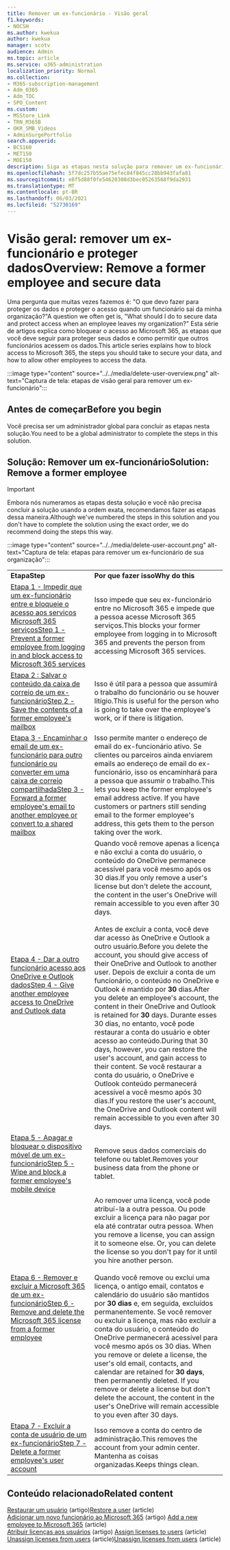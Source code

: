 ```yaml
---
title: Remover um ex-funcionário - Visão geral
f1.keywords:
- NOCSH
ms.author: kwekua
author: kwekua
manager: scotv
audience: Admin
ms.topic: article
ms.service: o365-administration
localization_priority: Normal
ms.collection:
- M365-subscription-management
- Adm_O365
- Adm_TOC
- SPO_Content
ms.custom:
- MSStore_Link
- TRN_M365B
- OKR_SMB_Videos
- AdminSurgePortfolio
search.appverid:
- BCS160
- MET150
- MOE150
description: Siga as etapas nesta solução para remover um ex-funcionário do Microsoft 365 e proteger os dados da sua organização.
ms.openlocfilehash: 5f7dc257b55ae75efec84f845cc28bb943fafa81
ms.sourcegitcommit: e8f5d88f0fe54620308d3bec05263568f9da2931
ms.translationtype: MT
ms.contentlocale: pt-BR
ms.lasthandoff: 06/03/2021
ms.locfileid: "52730169"
---
```

# <a name="overview-remove-a-former-employee-and-secure-data"></a><span data-ttu-id="4d902-103">Visão geral: remover um ex-funcionário e proteger dados</span><span class="sxs-lookup"><span data-stu-id="4d902-103">Overview: Remove a former employee and secure data</span></span>

<span data-ttu-id="4d902-104">Uma pergunta que muitas vezes fazemos é: "O que devo fazer para proteger os dados e proteger o acesso quando um funcionário sai da minha organização?"</span><span class="sxs-lookup"><span data-stu-id="4d902-104">A question we often get is, "What should I do to secure data and protect access when an employee leaves my organization?"</span></span> <span data-ttu-id="4d902-105">Esta série de artigos explica como bloquear o acesso ao Microsoft 365, as etapas que você deve seguir para proteger seus dados e como permitir que outros funcionários acessem os dados.</span><span class="sxs-lookup"><span data-stu-id="4d902-105">This article series explains how to block access to Microsoft 365, the steps you should take to secure your data, and how to allow other employees to access the data.</span></span>

:::image type="content" source="../../media/delete-user-overview.png" alt-text="Captura de tela: etapas de visão geral para remover um ex-funcionário":::

## <a name="before-you-begin"></a><span data-ttu-id="4d902-107">Antes de começar</span><span class="sxs-lookup"><span data-stu-id="4d902-107">Before you begin</span></span>

<span data-ttu-id="4d902-108">Você precisa ser um administrador global para concluir as etapas nesta solução.</span><span class="sxs-lookup"><span data-stu-id="4d902-108">You need to be a global administrator to complete the steps in this solution.</span></span>

## <a name="solution-remove-a-former-employee"></a><span data-ttu-id="4d902-109">Solução: Remover um ex-funcionário</span><span class="sxs-lookup"><span data-stu-id="4d902-109">Solution: Remove a former employee</span></span>

> [!IMPORTANT]
> <span data-ttu-id="4d902-110">Embora nós numeramos as etapas desta solução e você não precisa concluir a solução usando a ordem exata, recomendamos fazer as etapas dessa maneira.</span><span class="sxs-lookup"><span data-stu-id="4d902-110">Although we've numbered the steps in this solution and you don't have to complete the solution using the exact order, we do recommend doing the steps this way.</span></span>

:::image type="content" source="../../media/delete-user-account.png" alt-text="Captura de tela: etapas para remover um ex-funcionário de sua organização":::

|||
|:-----|:-----|
|<span data-ttu-id="4d902-112">**Etapa**</span><span class="sxs-lookup"><span data-stu-id="4d902-112">**Step**</span></span> <br/> |<span data-ttu-id="4d902-113">**Por que fazer isso**</span><span class="sxs-lookup"><span data-stu-id="4d902-113">**Why do this**</span></span> <br/> |
|[<span data-ttu-id="4d902-114">Etapa 1 - Impedir que um ex-funcionário entre e bloqueie o acesso aos serviços Microsoft 365 serviços</span><span class="sxs-lookup"><span data-stu-id="4d902-114">Step 1 - Prevent a former employee from logging in and block access to Microsoft 365 services</span></span>](remove-former-employee-step-1.md) <br/> |<span data-ttu-id="4d902-115">Isso impede que seu ex-funcionário entre no Microsoft 365 e impede que a pessoa acesse Microsoft 365 serviços.</span><span class="sxs-lookup"><span data-stu-id="4d902-115">This blocks your former employee from logging in to Microsoft 365 and prevents the person from accessing Microsoft 365 services.</span></span> <br/> |
|[<span data-ttu-id="4d902-116">Etapa 2 : Salvar o conteúdo da caixa de correio de um ex-funcionário</span><span class="sxs-lookup"><span data-stu-id="4d902-116">Step 2 - Save the contents of a former employee's mailbox</span></span>](remove-former-employee-step-2.md) <br/> |<span data-ttu-id="4d902-117">Isso é útil para a pessoa que assumirá o trabalho do funcionário ou se houver litígio.</span><span class="sxs-lookup"><span data-stu-id="4d902-117">This is useful for the person who is going to take over the employee's work, or if there is litigation.</span></span> <br/> |
|[<span data-ttu-id="4d902-118">Etapa 3 - Encaminhar o email de um ex-funcionário para outro funcionário ou converter em uma caixa de correio compartilhada</span><span class="sxs-lookup"><span data-stu-id="4d902-118">Step 3 - Forward a former employee's email to another employee or convert to a shared mailbox</span></span>](remove-former-employee-step-3.md) <br/> |<span data-ttu-id="4d902-p102">Isso permite manter o endereço de email do ex-funcionário ativo. Se clientes ou parceiros ainda enviarem emails ao endereço de email do ex-funcionário, isso os encaminhará para a pessoa que assumir o trabalho.</span><span class="sxs-lookup"><span data-stu-id="4d902-p102">This lets you keep the former employee's email address active. If you have customers or partners still sending email to the former employee's address, this gets them to the person taking over the work.</span></span> <br/> |
|[<span data-ttu-id="4d902-121">Etapa 4 - Dar a outro funcionário acesso aos OneDrive e Outlook dados</span><span class="sxs-lookup"><span data-stu-id="4d902-121">Step 4 - Give another employee access to OneDrive and Outlook data</span></span>](remove-former-employee-step-4.md) <br/> |<span data-ttu-id="4d902-122">Quando você remove apenas a licença e não exclui a conta do usuário, o conteúdo do OneDrive permanece acessível para você mesmo após os 30 dias.</span><span class="sxs-lookup"><span data-stu-id="4d902-122">If you only remove a user's license but don't delete the account, the content in the user's OneDrive will remain accessible to you even after 30 days.</span></span> <br/><br/> <span data-ttu-id="4d902-123">Antes de excluir a conta, você deve dar acesso às OneDrive e Outlook a outro usuário.</span><span class="sxs-lookup"><span data-stu-id="4d902-123">Before you delete the account, you should give access of their OneDrive and Outlook to another user.</span></span> <span data-ttu-id="4d902-124">Depois de excluir a conta de um funcionário, o conteúdo no OneDrive e Outlook é mantido por **30** dias.</span><span class="sxs-lookup"><span data-stu-id="4d902-124">After you delete an employee's account, the content in their OneDrive and Outlook is retained for **30** days.</span></span> <span data-ttu-id="4d902-125">Durante esses 30 dias, no entanto, você pode restaurar a conta do usuário e obter acesso ao conteúdo.</span><span class="sxs-lookup"><span data-stu-id="4d902-125">During that 30 days, however, you can restore the user's account, and gain access to their content.</span></span> <span data-ttu-id="4d902-126">Se você restaurar a conta do usuário, o OneDrive e Outlook conteúdo permanecerá acessível a você mesmo após 30 dias.</span><span class="sxs-lookup"><span data-stu-id="4d902-126">If you restore the user's account, the OneDrive and Outlook content will remain accessible to you even after 30 days.</span></span> <br/> |
|[<span data-ttu-id="4d902-127">Etapa 5 - Apagar e bloquear o dispositivo móvel de um ex-funcionário</span><span class="sxs-lookup"><span data-stu-id="4d902-127">Step 5 - Wipe and block a former employee's mobile device</span></span>](remove-former-employee-step-5.md) <br/> |<span data-ttu-id="4d902-128">Remove seus dados comerciais do telefone ou tablet.</span><span class="sxs-lookup"><span data-stu-id="4d902-128">Removes your business data from the phone or tablet.</span></span>  <br/> |
|[<span data-ttu-id="4d902-129">Etapa 6 - Remover e excluir a Microsoft 365 de um ex-funcionário</span><span class="sxs-lookup"><span data-stu-id="4d902-129">Step 6 - Remove and delete the Microsoft 365 license from a former employee</span></span>](remove-former-employee-step-6.md) <br/> |<span data-ttu-id="4d902-p104">Ao remover uma licença, você pode atribuí-la a outra pessoa. Ou pode excluir a licença para não pagar por ela até contratar outra pessoa.  </span><span class="sxs-lookup"><span data-stu-id="4d902-p104">When you remove a license, you can assign it to someone else. Or, you can delete the license so you don't pay for it until you hire another person. </span></span><br/><br/> <span data-ttu-id="4d902-p105">Quando você remove ou exclui uma licença, o antigo email, contatos e calendário do usuário são mantidos por **30 dias** e, em seguida, excluídos permanentemente. Se você remover ou excluir a licença, mas não excluir a conta do usuário, o conteúdo do OneDrive permanecerá acessível para você mesmo após os 30 dias.  </span><span class="sxs-lookup"><span data-stu-id="4d902-p105">When you remove or delete a license, the user's old email, contacts, and calendar are retained for **30 days**, then permanently deleted. If you remove or delete a license but don't delete the account, the content in the user's OneDrive will remain accessible to you even after 30 days.  </span></span><br/> |
|[<span data-ttu-id="4d902-134">Etapa 7 - Excluir a conta de usuário de um ex-funcionário</span><span class="sxs-lookup"><span data-stu-id="4d902-134">Step 7 - Delete a former employee's user account</span></span>](remove-former-employee-step-7.md) <br/> |<span data-ttu-id="4d902-135">Isso remove a conta do centro de administração.</span><span class="sxs-lookup"><span data-stu-id="4d902-135">This removes the account from your admin center.</span></span> <span data-ttu-id="4d902-136">Mantenha as coisas organizadas.</span><span class="sxs-lookup"><span data-stu-id="4d902-136">Keeps things clean.</span></span> <br/> |

## <a name="related-content"></a><span data-ttu-id="4d902-137">Conteúdo relacionado</span><span class="sxs-lookup"><span data-stu-id="4d902-137">Related content</span></span>

<span data-ttu-id="4d902-138">[Restaurar um usuário](restore-user.md) (artigo)</span><span class="sxs-lookup"><span data-stu-id="4d902-138">[Restore a user](restore-user.md) (article)</span></span>\
<span data-ttu-id="4d902-139">[Adicionar um novo funcionário ao Microsoft 365](add-new-employee.md) (artigo) </span><span class="sxs-lookup"><span data-stu-id="4d902-139">[Add a new employee to Microsoft 365](add-new-employee.md) (article)</span></span>\
<span data-ttu-id="4d902-140">[Atribuir licenças aos usuários](../manage/assign-licenses-to-users.md) (artigo) </span><span class="sxs-lookup"><span data-stu-id="4d902-140">[Assign licenses to users](../manage/assign-licenses-to-users.md) (article)</span></span>\
<span data-ttu-id="4d902-141">[Unassign licenses from users](../manage/remove-licenses-from-users.md) (article)</span><span class="sxs-lookup"><span data-stu-id="4d902-141">[Unassign licenses from users](../manage/remove-licenses-from-users.md) (article)</span></span>
